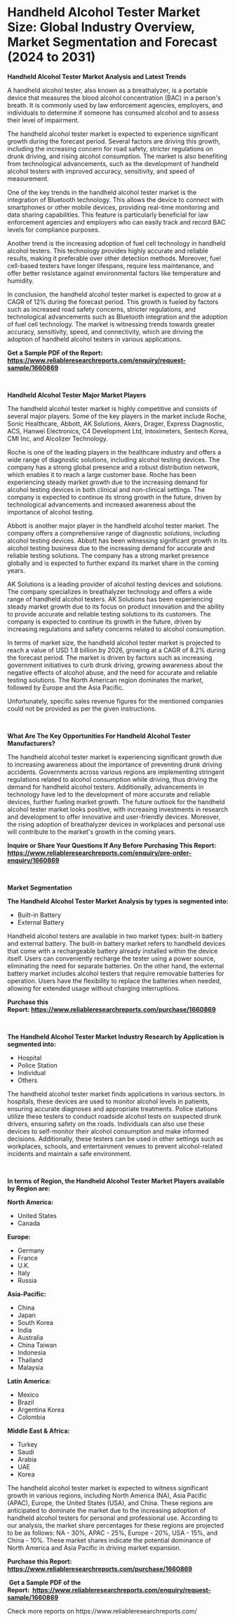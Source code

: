 <p><h1>Handheld Alcohol Tester Market Size: Global Industry Overview, Market Segmentation and Forecast (2024 to 2031)</h1></p><p><strong>Handheld Alcohol Tester Market Analysis and Latest Trends</strong></p>
<p><p>A handheld alcohol tester, also known as a breathalyzer, is a portable device that measures the blood alcohol concentration (BAC) in a person's breath. It is commonly used by law enforcement agencies, employers, and individuals to determine if someone has consumed alcohol and to assess their level of impairment.</p><p>The handheld alcohol tester market is expected to experience significant growth during the forecast period. Several factors are driving this growth, including the increasing concern for road safety, stricter regulations on drunk driving, and rising alcohol consumption. The market is also benefiting from technological advancements, such as the development of handheld alcohol testers with improved accuracy, sensitivity, and speed of measurement.</p><p>One of the key trends in the handheld alcohol tester market is the integration of Bluetooth technology. This allows the device to connect with smartphones or other mobile devices, providing real-time monitoring and data sharing capabilities. This feature is particularly beneficial for law enforcement agencies and employers who can easily track and record BAC levels for compliance purposes.</p><p>Another trend is the increasing adoption of fuel cell technology in handheld alcohol testers. This technology provides highly accurate and reliable results, making it preferable over other detection methods. Moreover, fuel cell-based testers have longer lifespans, require less maintenance, and offer better resistance against environmental factors like temperature and humidity.</p><p>In conclusion, the handheld alcohol tester market is expected to grow at a CAGR of 12% during the forecast period. This growth is fueled by factors such as increased road safety concerns, stricter regulations, and technological advancements such as Bluetooth integration and the adoption of fuel cell technology. The market is witnessing trends towards greater accuracy, sensitivity, speed, and connectivity, which are driving the adoption of handheld alcohol testers in various applications.</p></p>
<p><strong>Get a Sample PDF of the Report:&nbsp; <a href="https://www.reliableresearchreports.com/enquiry/request-sample/1660869">https://www.reliableresearchreports.com/enquiry/request-sample/1660869</a></strong></p>
<p>&nbsp;</p>
<p><strong>Handheld Alcohol Tester Major Market Players</strong></p>
<p><p>The handheld alcohol tester market is highly competitive and consists of several major players. Some of the key players in the market include Roche, Sonic Healthcare, Abbott, AK Solutions, Akers, Drager, Express Diagnostic, ACS, Hanwei Electronics, C4 Development Ltd, Intoximeters, Sentech Korea, CMI Inc, and Alcolizer Technology. </p><p>Roche is one of the leading players in the healthcare industry and offers a wide range of diagnostic solutions, including alcohol testing devices. The company has a strong global presence and a robust distribution network, which enables it to reach a large customer base. Roche has been experiencing steady market growth due to the increasing demand for alcohol testing devices in both clinical and non-clinical settings. The company is expected to continue its strong growth in the future, driven by technological advancements and increased awareness about the importance of alcohol testing.</p><p>Abbott is another major player in the handheld alcohol tester market. The company offers a comprehensive range of diagnostic solutions, including alcohol testing devices. Abbott has been witnessing significant growth in its alcohol testing business due to the increasing demand for accurate and reliable testing solutions. The company has a strong market presence globally and is expected to further expand its market share in the coming years.</p><p>AK Solutions is a leading provider of alcohol testing devices and solutions. The company specializes in breathalyzer technology and offers a wide range of handheld alcohol testers. AK Solutions has been experiencing steady market growth due to its focus on product innovation and the ability to provide accurate and reliable testing solutions to its customers. The company is expected to continue its growth in the future, driven by increasing regulations and safety concerns related to alcohol consumption.</p><p>In terms of market size, the handheld alcohol tester market is projected to reach a value of USD 1.8 billion by 2026, growing at a CAGR of 8.2% during the forecast period. The market is driven by factors such as increasing government initiatives to curb drunk driving, growing awareness about the negative effects of alcohol abuse, and the need for accurate and reliable testing solutions. The North American region dominates the market, followed by Europe and the Asia Pacific.</p><p>Unfortunately, specific sales revenue figures for the mentioned companies could not be provided as per the given instructions.</p></p>
<p>&nbsp;</p>
<p><strong>What Are The Key Opportunities For Handheld Alcohol Tester Manufacturers?</strong></p>
<p><p>The handheld alcohol tester market is experiencing significant growth due to increasing awareness about the importance of preventing drunk driving accidents. Governments across various regions are implementing stringent regulations related to alcohol consumption while driving, thus driving the demand for handheld alcohol testers. Additionally, advancements in technology have led to the development of more accurate and reliable devices, further fueling market growth. The future outlook for the handheld alcohol tester market looks positive, with increasing investments in research and development to offer innovative and user-friendly devices. Moreover, the rising adoption of breathalyzer devices in workplaces and personal use will contribute to the market's growth in the coming years.</p></p>
<p><strong>Inquire or Share Your Questions If Any Before Purchasing This Report: <a href="https://www.reliableresearchreports.com/enquiry/pre-order-enquiry/1660869">https://www.reliableresearchreports.com/enquiry/pre-order-enquiry/1660869</a></strong></p>
<p>&nbsp;</p>
<p><strong>Market Segmentation</strong></p>
<p><strong>The Handheld Alcohol Tester Market Analysis by types is segmented into:</strong></p>
<p><ul><li>Built-in Battery</li><li>External Battery</li></ul></p>
<p><p>Handheld alcohol testers are available in two market types: built-in battery and external battery. The built-in battery market refers to handheld devices that come with a rechargeable battery already installed within the device itself. Users can conveniently recharge the tester using a power source, eliminating the need for separate batteries. On the other hand, the external battery market includes alcohol testers that require removable batteries for operation. Users have the flexibility to replace the batteries when needed, allowing for extended usage without charging interruptions.</p></p>
<p><strong>Purchase this Report:&nbsp;<a href="https://www.reliableresearchreports.com/purchase/1660869">https://www.reliableresearchreports.com/purchase/1660869</a></strong></p>
<p>&nbsp;</p>
<p><strong>The Handheld Alcohol Tester Market Industry Research by Application is segmented into:</strong></p>
<p><ul><li>Hospital</li><li>Police Station</li><li>Individual</li><li>Others</li></ul></p>
<p><p>The handheld alcohol tester market finds applications in various sectors. In hospitals, these devices are used to monitor alcohol levels in patients, ensuring accurate diagnoses and appropriate treatments. Police stations utilize these testers to conduct roadside alcohol tests on suspected drunk drivers, ensuring safety on the roads. Individuals can also use these devices to self-monitor their alcohol consumption and make informed decisions. Additionally, these testers can be used in other settings such as workplaces, schools, and entertainment venues to prevent alcohol-related incidents and maintain a safe environment.</p></p>
<p>&nbsp;</p>
<p><strong>In terms of Region, the Handheld Alcohol Tester Market Players available by Region are:</strong></p>
<p>
    <p> <strong> North America: </strong>
        <ul>
            <li>United States</li>
            <li>Canada</li>
        </ul>
        </p> 
    <p> <strong> Europe: </strong>
        <ul>
            <li>Germany</li>
            <li>France</li>
            <li>U.K.</li>
            <li>Italy</li>
            <li>Russia</li>
        </ul>
        </p> 
    <p> <strong> Asia-Pacific: </strong>
        <ul>
            <li>China</li>
            <li>Japan</li>
            <li>South Korea</li>
            <li>India</li>
            <li>Australia</li>
            <li>China Taiwan</li>
            <li>Indonesia</li>
            <li>Thailand</li>
            <li>Malaysia</li>
        </ul>
        </p> 
    <p> <strong> Latin America: </strong>
        <ul>
            <li>Mexico</li>
            <li>Brazil</li>
            <li>Argentina Korea</li>
            <li>Colombia</li>
        </ul>
        </p> 
    <p> <strong> Middle East & Africa: </strong>
        <ul>
            <li>Turkey</li>
            <li>Saudi</li>
            <li>Arabia</li>
            <li>UAE</li>
            <li>Korea</li>
        </ul>
    </p>
    </p>
<p><p>The handheld alcohol tester market is expected to witness significant growth in various regions, including North America (NA), Asia Pacific (APAC), Europe, the United States (USA), and China. These regions are anticipated to dominate the market due to the increasing adoption of handheld alcohol testers for personal and professional use. According to our analysis, the market share percentages for these regions are projected to be as follows: NA - 30%, APAC - 25%, Europe - 20%, USA - 15%, and China - 10%. These market shares indicate the potential dominance of North America and Asia Pacific in driving market expansion.</p></p>
<p><strong>Purchase this Report: <a href="https://www.reliableresearchreports.com/purchase/1660869">https://www.reliableresearchreports.com/purchase/1660869</a></strong></p>
<p>&nbsp;<strong>Get a Sample PDF of the Report:&nbsp;&nbsp;<a href="https://www.reliableresearchreports.com/enquiry/request-sample/1660869">https://www.reliableresearchreports.com/enquiry/request-sample/1660869</a></strong></p>
<p><strong></strong></p>
<p>Check more reports on https://www.reliableresearchreports.com/</p>
